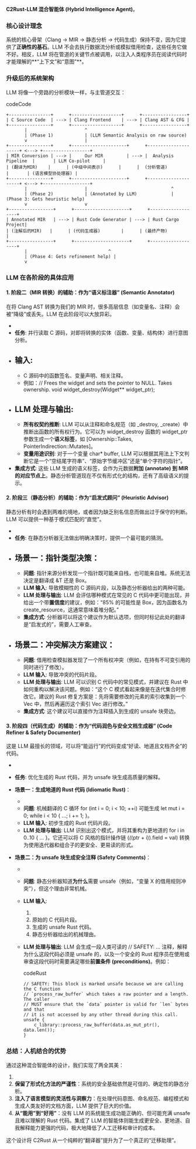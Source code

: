 **C2Rust-LLM 混合智能体 (Hybrid Intelligence Agent)**。

### 核心设计理念

系统的核心骨架（Clang -> MIR -> 静态分析 -> 代码生成）保持不变，因为它提供了**正确性的基石**。LLM 不会去执行数据流分析或模拟借用检查，这些任务它做不好。相反，LLM 将在管道的关键节点被调用，以注入人类程序员在阅读代码时才能理解的**“上下文”和“意图”**。

### 升级后的系统架构

LLM 将像一个旁路的分析模块一样，与主管道交互：

codeCode



```
+----------------+      +-------------------+      +-----------------+
| C Source Code  | ---> | Clang Frontend    | ---> | Clang AST & CFG |
+----------------+      +-------------------+      +-----------------+
       |                      ^
       | (Phase 1)            | (LLM Semantic Analysis on raw source)
       v                      |
+----------------+      +---------------------+      +---------------------+ <---> +------------------+
| MIR Conversion | ---> |     Our MIR         | ---> |  Analysis Pipeline  |       | LLM Co-pilot     |
| (翻译为MIR)    |      | (中级中间表示)      |      |  (分析管道)         |       | (语言模型协处理器) |
+----------------+      +---------------------+      +---------------------+ <---> +------------------+
       |                      |                                ^
       | (Phase 2)            | (Annotated by LLM)             | (Phase 3: Gets heuristic help)
       v                      v
+-----------------+      +---------------------+      +-------------------+
| Annotated MIR   | ---> | Rust Code Generator | ---> | Rust Cargo Project|
| (注解后的MIR)   |      | (代码生成器)        |      | (最终产物)        |
+-----------------+      +---------------------+      +-------------------+
       |                               ^
       | (Phase 4: Gets refinement help) |
       v
```

### LLM 在各阶段的具体应用

#### 1. 阶段二（MIR 转换）的辅助：作为“语义标注器” (Semantic Annotator)

在将 Clang AST 转换为我们的 MIR 时，很多高层信息（如变量名、注释）会被“降级”或丢失。LLM 在此阶段可以大放异彩。

- 
- **任务**: 并行读取 C 源码，对即将转换的实体（函数、变量、结构体）进行意图分析。
- **输入**:
  - 
  - C 源码中的函数签名、变量声明、相关注释。
  - 例如：// Frees the widget and sets the pointer to NULL. Takes ownership.
    void widget_destroy(Widget** widget_ptr);
- **LLM 处理与输出**:
  - 
  - **所有权契约推断**: LLM 可以从注释和命名规范（如 _destroy, _create）中推断出函数的所有权行为。它可以为 widget_destroy 函数的 widget_ptr 参数生成一个**语义标签**，如 [Ownership::Takes, PointerIndirection::Mutates]。
  - **变量用途识别**: 对于一个变量 char* buffer, LLM 可以根据其用法上下文判断它是一个“空结尾字符串”、“原始字节缓冲区”还是“单个字符的指针”。
- **集成方式**: 这些 LLM 生成的语义标签，会作为元数据**附加 (annotate) 到 MIR 的对应节点上**。静态分析管道现在不仅有形式化的结构，还有了高级语义的提示。

#### 2. 阶段三（静态分析）的辅助：作为“启发式顾问” (Heuristic Advisor)

静态分析有时会遇到两难的境地，或者因为缺乏别名信息而做出过于保守的判断。LLM 可以提供一种基于模式匹配的“直觉”。

- 
- **任务**: 在静态分析器无法做出明确决策时，提供一个最可能的猜测。
- **场景一：指针类型决策**：
  - 
  - **问题**: 指针来源分析发现一个指针既可能来自栈，也可能来自堆。系统无法决定是翻译成 &T 还是 Box<T>。
  - **LLM 输入**: 导致模糊性的 C 源码片段，以及静态分析器给出的两种可能。
  - **LLM 处理与输出**: LLM 会评估哪种模式在常见的 C 代码中更可能出现，并给出一个带**置信度**的建议，例如：“85% 的可能性是 Box<T>，因为函数名为 create_resource，这通常意味着堆分配。”
  - **集成方式**: 分析器可以将这个建议作为默认选项，但同时标记此处的翻译是“启发式的”，需要人工审查。
- **场景二：冲突解决方案建议**：
  - 
  - **问题**: 借用检查模拟器发现了一个所有权冲突（例如，在持有不可变引用的同时进行了修改）。
  - **LLM 输入**: 导致冲突的代码片段。
  - **LLM 处理与输出**: LLM 可以识别 C 代码中的常见模式，并建议在 Rust 中如何重构以解决该问题。例如：“这个 C 模式看起来像是在迭代集合时修改它。建议的 Rust 修复方案是：先将需要修改的元素的索引收集到一个 Vec 中，然后再遍历这个索引 Vec 进行修改。”
  - **集成方式**: 这个建议可以直接作为注释插入到生成的 unsafe 块旁边。

#### 3. 阶段四（代码生成）的辅助：作为“代码润色与安全文档生成器” (Code Refiner & Safety Documenter)

这是 LLM 最擅长的领域，可以将“能运行”的代码变成“好读、地道且文档齐全”的代码。

- 

- **任务**: 优化生成的 Rust 代码，并为 unsafe 块生成高质量的解释。

- **场景一：生成地道的 Rust 代码 (Idiomatic Rust)**：

  - 
  - **问题**: 机械翻译的 C 循环 for (int i = 0; i < 10; ++i) 可能生成 let mut i = 0; while i < 10 { ...; i += 1; }。
  - **LLM 输入**: 初步生成的 Rust 代码片段。
  - **LLM 处理与输出**: LLM 识别出这个模式，并将其重构为更地道的 for i in 0..10 { ... }。它还可以将 C 风格的指针操作链 (*(*(ptr + i)).field = val) 转换为使用迭代器和组合子的更安全、更易读的形式。

- **场景二：为 unsafe 块生成安全注释 (Safety Comments)**：

  - 

  - **问题**: 静态分析器知道**为什么**需要 unsafe（例如，“变量 X 的借用规则冲突”），但这个理由非常机械。

  - **LLM 输入**:

    1. 
    2. 原始的 C 代码片段。
    3. 生成的 unsafe Rust 代码。
    4. 静态分析器给出的机械理由。

  - **LLM 处理与输出**: LLM 会生成一段人类可读的 // SAFETY: ... 注释，解释为什么这段代码必须是 unsafe 的，以及一个安全的 Rust 程序员在使用或审查这段代码时需要满足哪些**前置条件 (preconditions)**。例如：

    codeRust

    

    ```
    // SAFETY: This block is marked unsafe because we are calling the C function
    // `process_raw_buffer` which takes a raw pointer and a length. The caller
    // MUST ensure that the `data` pointer is valid for `len` bytes and that
    // it is not accessed by any other thread during this call.
    unsafe {
        c_library::process_raw_buffer(data.as_mut_ptr(), data.len());
    }
    ```

### 总结：人机结合的优势

通过这种混合智能体的设计，我们实现了两全其美：

1. 
2. **保留了形式化方法的严谨性**：系统的安全基础依然是可信的、确定性的静态分析。
3. **注入了语言模型的灵活性与洞察力**：在处理代码意图、命名规范、编程模式和生成人类友好的文档方面，LLM 提供了巨大的价值。
4. **从“能用”到“好用”**：没有 LLM 的系统能生成功能正确的、但可能充满 unsafe 且难以理解的 Rust 代码。集成了 LLM 的智能体则能生成更安全、更地道、自我解释能力更强的代码，极大地降低了人工迁移和审计的成本。

这个设计将 C2Rust 从一个纯粹的“翻译器”提升为了一个真正的“迁移助理”。